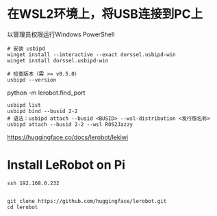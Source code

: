 

# 在WSL2环境上，将USB连接到PC上

以管理员权限运行Windows PowerShell

```
# 安装 usbipd 
winget install --interactive --exact dorssel.usbipd-win
winget install dorssel.usbipd-win

# 检查版本（需 >= v0.5.0）
usbipd --version  

```

python -m lerobot.find_port


```
usbipd list
usbipd bind --busid 2-2
# 语法：usbipd attach --busid <BUSID> --wsl-distribution <发行版名称>  
usbipd attach --busid 2-2 --wsl ROS2Jazzy

```

https://huggingface.co/docs/lerobot/lekiwi


# Install LeRobot on Pi 

```
ssh 192.168.0.232


git clone https://github.com/huggingface/lerobot.git
cd lerobot


```

